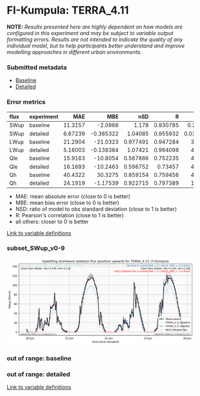 # FI-Kumpula: TERRA_4.11

**NOTE:** *Results presented here are highly dependent on how models are configured in this experiment and may be subject to variable output formatting errors. Results are not intended to indicate the quality of any individual model, but to help participants better understand and improve modelling approaches in different urban environments.*

### Submitted metadata

- [Baseline](TERRA_4.11_FI-Kumpula_baseline_attrs.md)
- [Detailed](TERRA_4.11_FI-Kumpula_detailed_attrs.md)

### Error metrics

| flux   | experiment   |      MAE |        MBE |      nSD |        R |        5th |     95th |     RMSE |    cRMSE |      AMBE |     1-nSD |        1-R |   nSkewness |   nKurtosis |   Overlap |
|:-------|:-------------|---------:|-----------:|---------:|---------:|-----------:|---------:|---------:|---------:|----------:|----------:|-----------:|------------:|------------:|----------:|
| SWup   | baseline     | 11.3157  |  -2.0968   | 1.178    | 0.930785 |  0.241052  | 22.4932  | 20.4292  | 0.441313 |  2.0968   | 0.17799   | 0.0692152  |   0.582444  |   1.41718   | 0.125524  |
| SWup   | detailed     |  6.67239 |  -0.385322 | 1.04085  | 0.955932 |  0.0339358 |  1.79252 | 14.0785  | 0.305621 |  0.385322 | 0.0408395 | 0.0440675  |   0.0537568 |   0.105318  | 0.115712  |
| LWup   | baseline     | 21.2904  | -21.0323   | 0.977491 | 0.947284 | 30.1192    | 30.215   | 27.0226  | 0.321815 | 21.0323   | 0.0225117 | 0.0527155  |   2.63396   |   0.0242594 | 0.151754  |
| LWup   | detailed     |  5.16003 |  -0.138384 | 1.07421  | 0.994098 |  4.82258   | 10.3543  |  7.11122 | 0.134859 |  0.138384 | 0.0742045 | 0.00590205 |   0.931519  |   0.0431123 | 0.0730552 |
| Qle    | baseline     | 15.9163  | -10.8054   | 0.567886 | 0.752235 |  4.99576   | 42.6873  | 28.0551  | 0.684198 | 10.8054   | 0.432113  | 0.247765   |   0.146435  |   0.19539   | 0.299748  |
| Qle    | detailed     | 16.1693  | -10.2463   | 0.596752 | 0.73457  |  4.95208   | 41.4217  | 28.1329  | 0.692388 | 10.2463   | 0.403247  | 0.26543    |   0.080674  |   0.0738945 | 0.309213  |
| Qh     | baseline     | 40.4322  |  30.3275   | 0.859154 | 0.759456 | 40.5908    | 13.5227  | 49.317   | 0.658153 | 30.3275   | 0.140847  | 0.240544   |   0.0785634 |   0.0890399 | 0.534661  |
| Qh     | detailed     | 24.1919  |  -1.17539  | 0.922715 | 0.797389 |  1.63149   | 13.674   | 36.438   | 0.616341 |  1.17539  | 0.0772854 | 0.202611   |   0.0102456 |   0.0705588 | 0.165528  |

 - MAE: mean absolute error (close to 0 is better)
 - MBE: mean bias error (close to 0 is better)
 - NSD: ratio of model to obs standard deviation (close to 1 is better)
 - R: Pearson's correlation (close to 1 is better)
 - all others: closer to 0 is better

[Link to variable definitions](../modelattrs/variable_definitions.md)

### <a name="subset_swup_v0-9"></a>subset_SWup_v0-9
[![TERRA_4.11_FI-Kumpula_subset_SWup_v0-9.png](TERRA_4.11_FI-Kumpula_subset_SWup_v0-9.png)](TERRA_4.11_FI-Kumpula_subset_SWup_v0-9.png)

### out of range: baseline


### out of range: detailed



[Link to variable definitions](../modelattrs/variable_definitions.md)

